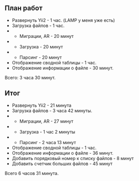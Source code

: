 План работ
-
+ Развернуть Yii2 - 1 час. (LAMP у меня уже есть)
+ Загрузка файлов - 1 час.
+ + Миграции, AR - 20 минут
+ + Загрузка - 20 минут
+ + Парсинг - 20 минут
+ Отображение сводной таблицы - 1 час.
+ Отображение информации о файле - 30 минут.

Всего: 3 часа 30 минут.

Итог
-
+ Развернуть Yii2 - 21 минута
+ Загрузка файлов - 3 часа 42 минуты.
+ + Миграции, AR - 27 минут
+ + Загрузка - 1 час 2 минуты
+ + Парсинг - 2 часа 13 минут
+ Отображение сводной таблицы - 1 час.
+ Отображение информации о файле - 36 минут.
+ Добавить порядковый номер к списку файлов - 8 минут
+ Добавить счетчик больших файлов - 45 минут

Всего 6 часов 31 минута.
